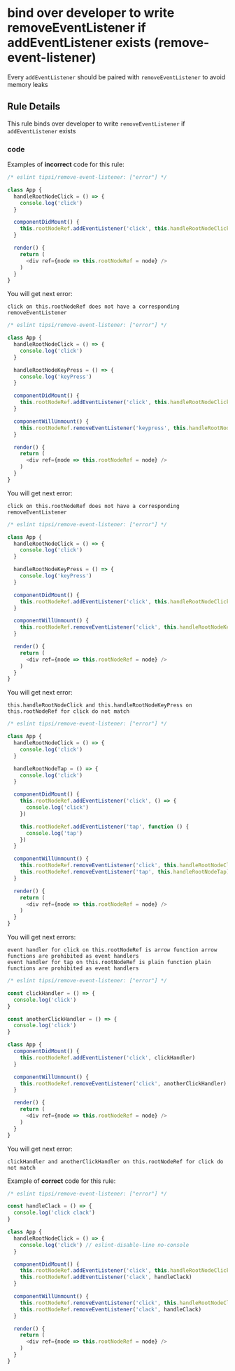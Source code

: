 # bind over developer to write removeEventListener if addEventListener exists (remove-event-listener)

Every `addEventListener` should be paired with `removeEventListener` to avoid memory leaks

## Rule Details

This rule binds over developer to write `removeEventListener` if `addEventListener` exists

### code

Examples of **incorrect** code for this rule:

```js
/* eslint tipsi/remove-event-listener: ["error"] */

class App {
  handleRootNodeClick = () => {
    console.log('click')
  }

  componentDidMount() {
    this.rootNodeRef.addEventListener('click', this.handleRootNodeClick)
  }

  render() {
    return (
      <div ref={node => this.rootNodeRef = node} />
    )
  }
}
```
You will get next error:  
```
click on this.rootNodeRef does not have a corresponding removeEventListener
```

```js
/* eslint tipsi/remove-event-listener: ["error"] */

class App {
  handleRootNodeClick = () => {
    console.log('click')
  }

  handleRootNodeKeyPress = () => {
    console.log('keyPress')
  }

  componentDidMount() {
    this.rootNodeRef.addEventListener('click', this.handleRootNodeClick)
  }

  componentWillUnmount() {
    this.rootNodeRef.removeEventListener('keypress', this.handleRootNodeKeyPress)
  }

  render() {
    return (
      <div ref={node => this.rootNodeRef = node} />
    )
  }
}
```
You will get next error:  
```
click on this.rootNodeRef does not have a corresponding removeEventListener
```

```js
/* eslint tipsi/remove-event-listener: ["error"] */

class App {
  handleRootNodeClick = () => {
    console.log('click')
  }

  handleRootNodeKeyPress = () => {
    console.log('keyPress')
  }

  componentDidMount() {
    this.rootNodeRef.addEventListener('click', this.handleRootNodeClick)
  }

  componentWillUnmount() {
    this.rootNodeRef.removeEventListener('click', this.handleRootNodeKeyPress)
  }

  render() {
    return (
      <div ref={node => this.rootNodeRef = node} />
    )
  }
}
```
You will get next error:  
```
this.handleRootNodeClick and this.handleRootNodeKeyPress on this.rootNodeRef for click do not match
```

```js
/* eslint tipsi/remove-event-listener: ["error"] */

class App {
  handleRootNodeClick = () => {
    console.log('click')
  }

  handleRootNodeTap = () => {
    console.log('click')
  }

  componentDidMount() {
    this.rootNodeRef.addEventListener('click', () => {
      console.log('click')
    })

    this.rootNodeRef.addEventListener('tap', function () {
      console.log('tap')
    })
  }

  componentWillUnmount() {
    this.rootNodeRef.removeEventListener('click', this.handleRootNodeClick)
    this.rootNodeRef.removeEventListener('tap', this.handleRootNodeTap)
  }

  render() {
    return (
      <div ref={node => this.rootNodeRef = node} />
    )
  }
}
```
You will get next errors:  
```
event handler for click on this.rootNodeRef is arrow function arrow functions are prohibited as event handlers
event handler for tap on this.rootNodeRef is plain function plain functions are prohibited as event handlers
```  

```js
/* eslint tipsi/remove-event-listener: ["error"] */

const clickHandler = () => {
  console.log('click')
}

const anotherClickHandler = () => {
  console.log('click')
}

class App {
  componentDidMount() {
    this.rootNodeRef.addEventListener('click', clickHandler)
  }

  componentWillUnmount() {
    this.rootNodeRef.removeEventListener('click', anotherClickHandler)
  }

  render() {
    return (
      <div ref={node => this.rootNodeRef = node} />
    )
  }
}
```
You will get next error:  
```
clickHandler and anotherClickHandler on this.rootNodeRef for click do not match
```  

Example of **correct** code for this rule:

```js
/* eslint tipsi/remove-event-listener: ["error"] */

const handleClack = () => {
  console.log('click clack')
}

class App {
  handleRootNodeClick = () => {
    console.log('click') // eslint-disable-line no-console
  }

  componentDidMount() {
    this.rootNodeRef.addEventListener('click', this.handleRootNodeClick)
    this.rootNodeRef.addEventListener('clack', handleClack)
  }

  componentWillUnmount() {
    this.rootNodeRef.removeEventListener('click', this.handleRootNodeClick)
    this.rootNodeRef.removeEventListener('clack', handleClack)
  }

  render() {
    return (
      <div ref={node => this.rootNodeRef = node} />
    )
  }
}
```
